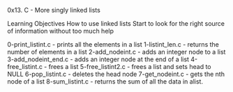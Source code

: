 0x13. C - More singly linked lists

Learning Objectives
How to use linked lists
Start to look for the right source of information without too much help

0-print_listint.c - prints all the elements in a list
1-listint_len.c - returns the number of elements in a list
2-add_nodeint.c - adds an integer node to a list
3-add_nodeint_end.c - adds an integer node at the end of a list
4-free_listint.c - frees a list
5-free_listint2.c - frees a list and sets head to NULL
6-pop_listint.c - deletes the head node
7-get_nodeint.c - gets the nth node of a list
8-sum_listint.c - returns the sum of all the data in alist.
